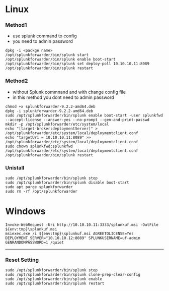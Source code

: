 
# Linux 
### Method1
- use splunk command to config
- you need to admin password
```
dpkg -i <packge name> 
/opt/splunkforwarder/bin/splunk start
/opt/splunkforwarder/bin/splunk enable boot-start
/opt/splunkforwarder/bin/splunk set deploy-poll 10.10.10.11:8089
/opt/splunkforwarder/bin/splunk restart
```
### Method2
- without Splunk commnand and with change config file 
- in this method you dont need to admin password
```
chmod +x splunkforwarder-9.2.2-amd64.deb
dpkg -i splunkforwarder-9.2.2-amd64.deb 
sudo /opt/splunkforwarder/bin/splunk enable boot-start -user splunkfwd --accept-license --answer-yes --no-prompt --gen-and-print-passwd
mkdir -p /opt/splunkforwarder/etc/system/local
echo "[target-broker:deploymentServer]" > /opt/splunkforwarder/etc/system/local/deploymentclient.conf
echo "targetUri = 10.10.10.11:8089" >> /opt/splunkforwarder/etc/system/local/deploymentclient.conf
sudo chown splunkfwd:splunkfwd /opt/splunkforwarder/etc/system/local/deploymentclient.conf
/opt/splunkforwarder/bin/splunk restart
```

### Unistall
```
sudo /opt/splunkforwarder/bin/splunk stop
sudo /opt/splunkforwarder/bin/splunk disable boot-start
sudo apt purge splunkforwarder
sudo rm -rf /opt/splunkforwarder
```
# Windows
```
Invoke-WebRequest -Uri http://10.10.10.11:3333/splunkuf.msi -OutFile ${env:tmp}\splunkuf.msi
msiexec.exe /i ${env:tmp}\splunkuf.msi AGREETOLICENSE=Yes DEPLOYMENT_SERVER="10.10.10.12:8089" SPLUNKUSERNAME=uf-admin GENRANDOMPASSWORD=1 /quiet  
```
-----------------------------------------------------------------------------------------------------------------------------
### Reset Setting
```
sudo /opt/splunkforwarder/bin/splunk stop
sudo /opt/splunkforwarder/bin/splunk clone-prep-clear-config
sudo /opt/splunkforwarder/bin/splunk enable
sudo /opt/splunkforwarder/bin/splunk restart
```
